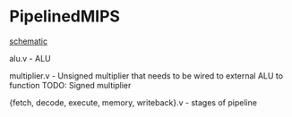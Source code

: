 # PipelinedMIPS

[schematic](docs/lab1schematicfin.jpg)

alu.v - ALU

multiplier.v - Unsigned multiplier that needs to be wired to external ALU to function
TODO: Signed multiplier

{fetch, decode, execute, memory, writeback}.v - stages of pipeline
